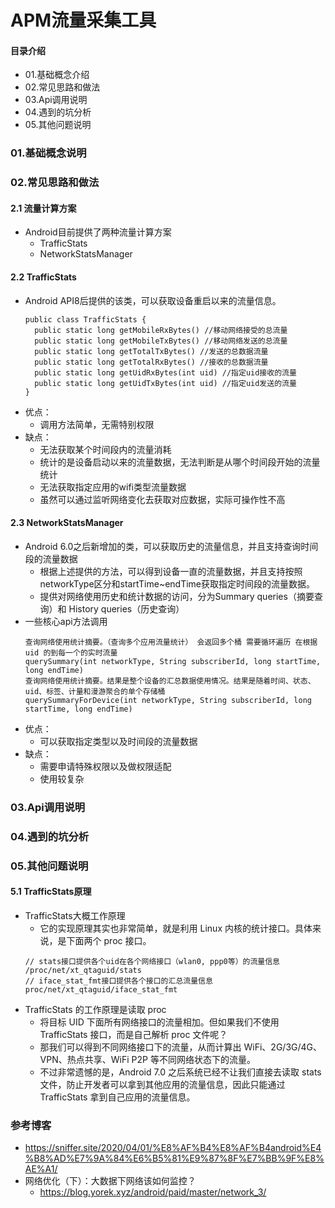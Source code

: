 # APM流量采集工具
#### 目录介绍
- 01.基础概念介绍
- 02.常见思路和做法
- 03.Api调用说明
- 04.遇到的坑分析
- 05.其他问题说明



### 01.基础概念说明

### 02.常见思路和做法
#### 2.1 流量计算方案
- Android目前提供了两种流量计算方案
    - TrafficStats
    - NetworkStatsManager



#### 2.2 TrafficStats
- Android API8后提供的该类，可以获取设备重启以来的流量信息。
    ```
    public class TrafficStats {
      public static long getMobileRxBytes() //移动网络接受的总流量
      public static long getMobileTxBytes() //移动网络发送的总流量
      public static long getTotalTxBytes() //发送的总数据流量
      public static long getTotalRxBytes() //接收的总数据流量
      public static long getUidRxBytes(int uid) //指定uid接收的流量
      public static long getUidTxBytes(int uid) //指定uid发送的流量
    }
    ```
- 优点：
    - 调用方法简单，无需特别权限
- 缺点：
    - 无法获取某个时间段内的流量消耗
    - 统计的是设备启动以来的流量数据，无法判断是从哪个时间段开始的流量统计
    - 无法获取指定应用的wifi类型流量数据
    - 虽然可以通过监听网络变化去获取对应数据，实际可操作性不高


#### 2.3 NetworkStatsManager
- Android 6.0之后新增加的类，可以获取历史的流量信息，并且支持查询时间段的流量数据
    - 根据上述提供的方法，可以得到设备一直的流量数据，并且支持按照networkType区分和startTime~endTime获取指定时间段的流量数据。
    - 提供对网络使用历史和统计数据的访问，分为Summary queries（摘要查询）和 History queries（历史查询）
- 一些核心api方法调用
    ```
    查询网络使用统计摘要。（查询多个应用流量统计） 会返回多个桶 需要循环遍历 在根据uid 的到每一个的实时流量
    querySummary(int networkType, String subscriberId, long startTime, long endTime)
    查询网络使用统计摘要。结果是整个设备的汇总数据使用情况。结果是随着时间、状态、uid、标签、计量和漫游聚合的单个存储桶
    querySummaryForDevice(int networkType, String subscriberId, long startTime, long endTime)
    ```
- 优点：
    - 可以获取指定类型以及时间段的流量数据
- 缺点：
    - 需要申请特殊权限以及做权限适配
    - 使用较复杂





### 03.Api调用说明



### 04.遇到的坑分析


### 05.其他问题说明
#### 5.1 TrafficStats原理
- TrafficStats大概工作原理
    - 它的实现原理其实也非常简单，就是利用 Linux 内核的统计接口。具体来说，是下面两个 proc 接口。
    ```
    // stats接口提供各个uid在各个网络接口（wlan0, ppp0等）的流量信息
    /proc/net/xt_qtaguid/stats
    // iface_stat_fmt接口提供各个接口的汇总流量信息
    proc/net/xt_qtaguid/iface_stat_fmt
    ```
- TrafficStats 的工作原理是读取 proc
    - 将目标 UID 下面所有网络接口的流量相加。但如果我们不使用 TrafficStats 接口，而是自己解析 proc 文件呢？
    - 那我们可以得到不同网络接口下的流量，从而计算出 WiFi、2G/3G/4G、VPN、热点共享、WiFi P2P 等不同网络状态下的流量。
    - 不过非常遗憾的是，Android 7.0 之后系统已经不让我们直接去读取 stats 文件，防止开发者可以拿到其他应用的流量信息，因此只能通过 TrafficStats 拿到自己应用的流量信息。




### 参考博客
- https://sniffer.site/2020/04/01/%E8%AF%B4%E8%AF%B4android%E4%B8%AD%E7%9A%84%E6%B5%81%E9%87%8F%E7%BB%9F%E8%AE%A1/
- 网络优化（下）：大数据下网络该如何监控？
  - https://blog.yorek.xyz/android/paid/master/network_3/

